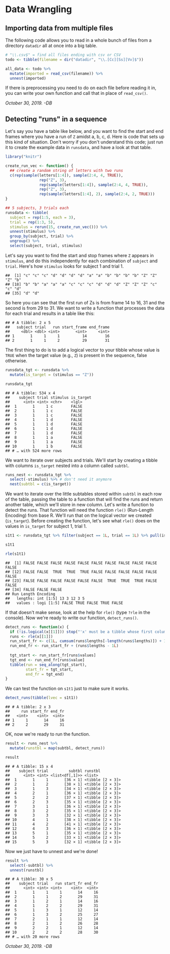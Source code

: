 
# Data Wrangling

## Importing data from multiple files

The following code allows you to read in a whole bunch of files from a directory `datadir` all at once into a big table.


```r
# "\\.csv$" = find all files ending with csv or CSV
todo <- tibble(filename = dir("datadir", "\\.[Cc][Ss][Vv]$"))

all_data <- todo %>%
  mutate(imported = read_csv(filename)) %>%
  unnest(imported)
```

If there is preprocessing you need to do on each file before reading it in, you can write your own function and call that in place of `read_csv()`.

*October 30, 2019. -DB*

## Detecting "runs" in a sequence

Let's say you have a table like below, and you want to find the start and end frames where you have a run of `Z` amidst a, b, c, d.  Here is code that sets up this kind of situation. Don't worry if you don't understand this code; just run it to create the example data in `runsdata`, and have a look at that table.


```r
library("knitr")

create_run_vec <- function() {
  ## create a random string of letters with two runs
  c(rep(sample(letters[1:4]), sample(2:4, 4, TRUE)),
               rep("Z", 3),
               rep(sample(letters[1:4]), sample(2:4, 4, TRUE)),
               rep("Z", 3),
               rep(sample(letters[1:4], 2), sample(2:4, 2, TRUE)))
}

## 5 subjects, 3 trials each
runsdata <- tibble(
  subject = rep(1:5, each = 3),
  trial = rep(1:3, 5),
  stimulus = rerun(15, create_run_vec())) %>%
  unnest(stimulus) %>%
  group_by(subject, trial) %>%
  ungroup() %>%
  select(subject, trial, stimulus)
```

Let's say you want to find the start and stop frames where `Z` appears in `stimulus`, and do this independently for each combination of `subject` and `trial`.  Here's how `stimulus` looks for subject 1 and trial 1.


```
##  [1] "c" "c" "c" "d" "d" "d" "d" "a" "a" "b" "b" "b" "b" "Z" "Z" "Z" "b"
## [18] "b" "b" "a" "a" "a" "c" "c" "c" "d" "d" "d" "Z" "Z" "Z" "c" "c" "d"
## [35] "d" "d"
```

So here you can see that the first run of Zs is from frame 14 to 16, 31 and the second is from 29 to 31. We want to write a function that processes the data for each trial and results in a table like this:


```
## # A tibble: 2 x 5
##   subject trial   run start_frame end_frame
##     <dbl> <dbl> <int>       <int>     <int>
## 1       1     1     1          14        16
## 2       1     1     2          29        31
```

The first thing to do is to add a logical vector to your tibble whose value is `TRUE` when the target value (e.g., `Z`) is present in the sequence, false otherwise.


```r
runsdata_tgt <- runsdata %>%
  mutate(is_target = (stimulus == "Z"))

runsdata_tgt
```

```
## # A tibble: 534 x 4
##    subject trial stimulus is_target
##      <int> <int> <chr>    <lgl>    
##  1       1     1 c        FALSE    
##  2       1     1 c        FALSE    
##  3       1     1 c        FALSE    
##  4       1     1 d        FALSE    
##  5       1     1 d        FALSE    
##  6       1     1 d        FALSE    
##  7       1     1 d        FALSE    
##  8       1     1 a        FALSE    
##  9       1     1 a        FALSE    
## 10       1     1 b        FALSE    
## # … with 524 more rows
```

We want to iterate over subjects and trials. We'll start by creating a tibble with columns `is_target` nested into a column called `subtbl`.


```r
runs_nest <- runsdata_tgt %>%
  select(-stimulus) %>% # don't need it anymore
  nest(subtbl = c(is_target))
```

We want to iterate over the little subtables stored within `subtbl` in each row of the table, passing the table to a function that will find the runs and return another table, which we'll store in new column. Let's write a function to detect the runs. That function will need the function `rle()` (Run-Length Encoding) from base R. We'll run that on the logical vector we created (`is_target`). Before creating the function, let's see what `rle()` does on the values in `is_target` for subject 1, trial 1.


```r
s1t1 <- runsdata_tgt %>% filter(subject == 1L, trial == 1L) %>% pull(is_target)

s1t1

rle(s1t1)
```

```
##  [1] FALSE FALSE FALSE FALSE FALSE FALSE FALSE FALSE FALSE FALSE FALSE
## [12] FALSE FALSE  TRUE  TRUE  TRUE FALSE FALSE FALSE FALSE FALSE FALSE
## [23] FALSE FALSE FALSE FALSE FALSE FALSE  TRUE  TRUE  TRUE FALSE FALSE
## [34] FALSE FALSE FALSE
## Run Length Encoding
##   lengths: int [1:5] 13 3 12 3 5
##   values : logi [1:5] FALSE TRUE FALSE TRUE FALSE
```

If that doesn't make sense, look at the help for `rle()` (type `?rle` in the console). Now we're ready to write our function, `detect_runs()`.


```r
detect_runs <- function(x) {  
  if (!is.logical(x[[1]])) stop("'x' must be a tibble whose first column is of type 'logical'")
  runs <- rle(x[[1]])
  run_start_fr <- c(1L, cumsum(runs$lengths[-length(runs$lengths)]) + 1L)
  run_end_fr <- run_start_fr + (runs$lengths - 1L)
  
  tgt_start <- run_start_fr[runs$values]
  tgt_end <- run_end_fr[runs$value]
  tibble(run = seq_along(tgt_start),
         start_fr = tgt_start,
         end_fr = tgt_end)
}
```

We can test the function on `s1t1` just to make sure it works.


```r
detect_runs(tibble(lvec = s1t1))
```

```
## # A tibble: 2 x 3
##     run start_fr end_fr
##   <int>    <int>  <int>
## 1     1       14     16
## 2     2       29     31
```

OK, now we're ready to run the function.


```r
result <- runs_nest %>%
  mutate(runstbl = map(subtbl, detect_runs))

result
```

```
## # A tibble: 15 x 4
##    subject trial         subtbl runstbl         
##      <int> <int> <list<df[,1]>> <list>          
##  1       1     1       [36 × 1] <tibble [2 × 3]>
##  2       1     2       [38 × 1] <tibble [2 × 3]>
##  3       1     3       [34 × 1] <tibble [2 × 3]>
##  4       2     1       [36 × 1] <tibble [2 × 3]>
##  5       2     2       [37 × 1] <tibble [2 × 3]>
##  6       2     3       [35 × 1] <tibble [2 × 3]>
##  7       3     1       [36 × 1] <tibble [2 × 3]>
##  8       3     2       [35 × 1] <tibble [2 × 3]>
##  9       3     3       [32 × 1] <tibble [2 × 3]>
## 10       4     1       [38 × 1] <tibble [2 × 3]>
## 11       4     2       [41 × 1] <tibble [2 × 3]>
## 12       4     3       [36 × 1] <tibble [2 × 3]>
## 13       5     1       [35 × 1] <tibble [2 × 3]>
## 14       5     2       [33 × 1] <tibble [2 × 3]>
## 15       5     3       [32 × 1] <tibble [2 × 3]>
```

Now we just have to unnest and we're done!


```r
result %>%
  select(-subtbl) %>%
  unnest(runstbl)
```

```
## # A tibble: 30 x 5
##    subject trial   run start_fr end_fr
##      <int> <int> <int>    <int>  <int>
##  1       1     1     1       14     16
##  2       1     1     2       29     31
##  3       1     2     1       14     16
##  4       1     2     2       29     31
##  5       1     3     1       12     14
##  6       1     3     2       25     27
##  7       2     1     1       12     14
##  8       2     1     2       26     28
##  9       2     2     1       12     14
## 10       2     2     2       28     30
## # … with 20 more rows
```

*October 30, 2019. -DB*
